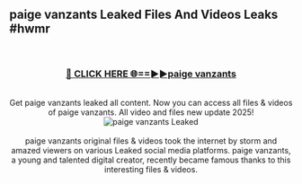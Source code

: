 ## paige vanzants Leaked Files And Videos Leaks #hwmr
<br>
<div align="center">
<h3><a href="https://watchclip.my.id/paige vanzants" rel="nofollow">🔴 CLICK HERE 🌐==►►paige vanzants</a></h3>
<br>
Get paige vanzants leaked all content. Now you can access all files & videos of paige vanzants. All video and files new update 2025!
<br>
<a href="https://watchclip.my.id/paige vanzants" rel="nofollow" data-target="animated-image.originalLink"><img src="https://i.ibb.co.com/WyWwxjT/player-gif2.gif" alt="paige vanzants Leaked" style="max-width: 100%; display: inline-block;" data-target="animated-image.originalImage"></a>
<br><br>
paige vanzants original files & videos took the internet by storm and amazed viewers on various Leaked social media platforms. paige vanzants, a young and talented digital creator, recently became famous thanks to this interesting files & videos.
</div>
<br>